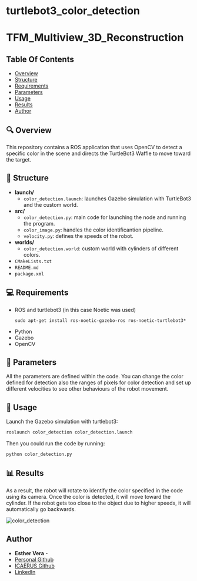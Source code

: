 # turtlebot3_color_detection

# TFM_Multiview_3D_Reconstruction

## Table Of Contents

* [Overview](#-overview)
* [Structure](#-structure)
* [Requirements](#-requirements)
* [Parameters](#-parameters)
* [Usage](#-usage)
* [Results](#-results)
* [Author](#author)

## 🔍 Overview

This repository contains a ROS application that uses OpenCV to detect a specific color in the scene and directs the TurtleBot3 Waffle to move toward the target.

 ## 📁 Structure

- **launch/**
  - `color_detection.launch`: launches Gazebo simulation with TurtleBot3 and the custom world.
- **src/**
  - `color_detection.py`: main code for launching the node and running the program.
  - `color_image.py`: handles the color identificantion pipeline. 
  - `velocity.py`: defines the speeds of the robot. 
- **worlds/**
  - `color_detection.world`: custom world with cylinders of different colors.
- `CMakeLists.txt`
- `README.md`
- `package.xml`


## 💻 Requirements
- ROS and turtlebot3 (in this case Noetic was used)
  ```
  sudo apt-get install ros-noetic-gazebo-ros ros-noetic-turtlebot3*
  ```
- Python
- Gazebo
- OpenCV

## 🔧 Parameters

All the parameters are defined within the code. You can change the color defined for detection also the ranges of pixels for color detection and set up different velocities to see other behaviours of the robot movement. 

## 🚀 Usage

Launch the Gazebo simulation with turtlebot3:
```bash
roslaunch color_detection color_detection.launch
```

Then you could run the code by running: 

```bash
python color_detection.py 
```

## 📊 Results
As a result, the robot will rotate to identify the color specified in the code using its camera. Once the color is detected, it will move toward the cylinder. If the robot gets too close to the object due to higher speeds, it will automatically go backwards.

![color_detection](https://github.com/user-attachments/assets/832e31ba-307a-49ec-a54d-6ddc55d330f3)

## Author

* **Esther Vera** -
* [Personal Github](https://github.com/EstherRobotics)
* [ICAERUS Github](https://github.com/ICAERUS-EU/UC1_Crop_Monitoring)
* [LinkedIn](https://www.linkedin.com/in/estherverarobotics/) 



